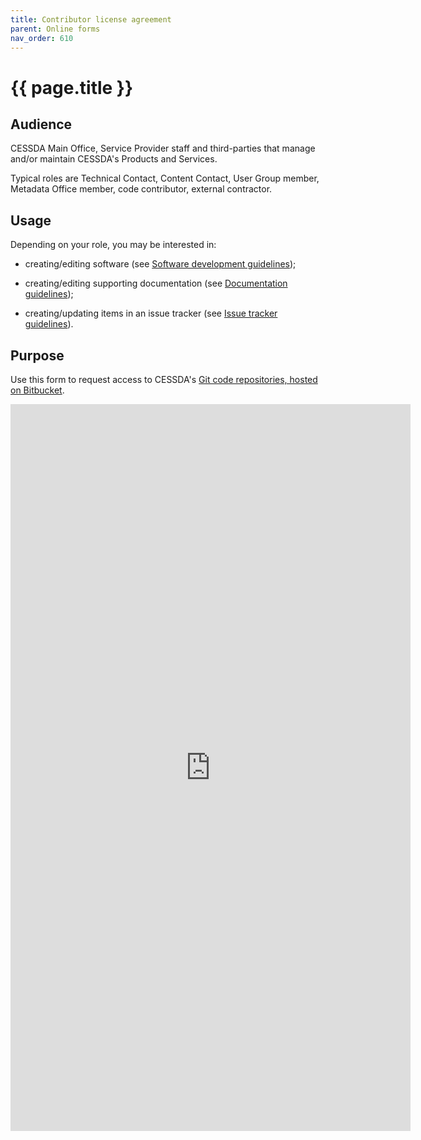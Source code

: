 ```yaml
---
title: Contributor license agreement
parent: Online forms
nav_order: 610
---
```


# {{ page.title }}

## Audience

CESSDA Main Office, Service Provider staff and third-parties that manage and/or maintain CESSDA's Products and Services.

Typical roles are Technical Contact, Content Contact, User Group member, Metadata Office member,
code contributor, external contractor.

## Usage

Depending on your role, you may be interested in:

* creating/editing software (see [Software development guidelines](https://docs.tech.cessda.eu/software/index.html));

* creating/editing supporting documentation (see [Documentation guidelines](https://docs.tech.cessda.eu/sml/ca1-documentation.html));

* creating/updating items in an issue tracker (see [Issue tracker guidelines](https://docs.tech.cessda.eu/index.html)).

## Purpose

Use this form to request access to CESSDA's [Git code repositories, hosted on Bitbucket](https://bitbucket.org/cessda/).

<iframe src="https://docs.google.com/forms/d/e/1FAIpQLSfS2sOjZ2Ax5nIhvONY5E1yVsDgMkNzl0yw2TbMTA-5MYdCXQ/viewform?embedded=true"
  width="640" height="1163" frameborder="0" marginheight="0" marginwidth="0">Loading…</iframe>
